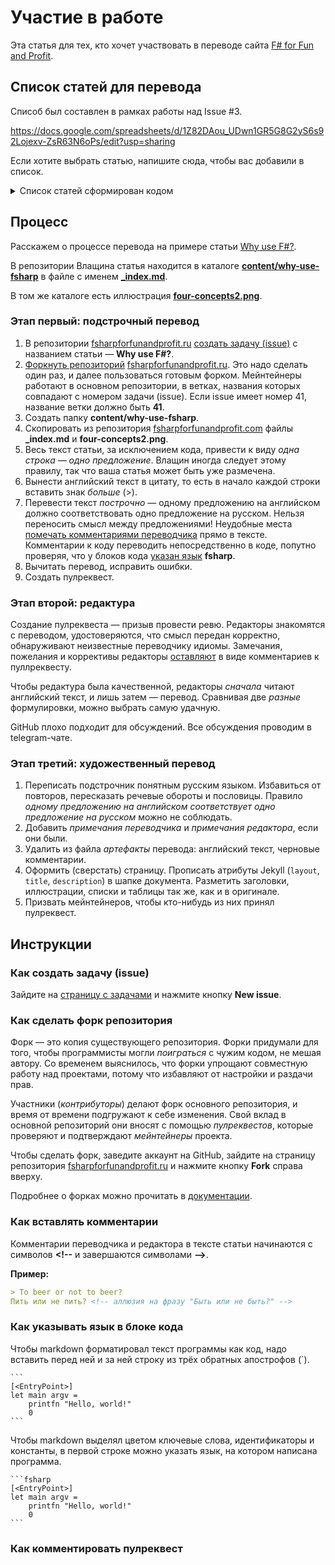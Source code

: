 # Участие в работе

Эта статья для тех, кто хочет участвовать в переводе сайта [F# for Fun and Profit](https://fsharpforfunandprofit.com).

## Список статей для перевода

Списоб был составлен в рамках работы над Issue #3.

https://docs.google.com/spreadsheets/d/1Z82DAou_UDwn1GR5G8G2yS6s92Lojexv-ZsR63N6oPs/edit?usp=sharing

Если хотите выбрать статью, напишите сюда, чтобы вас добавили в список.

<details>
 <summary>Список статей сформирован кодом</summary>

```bash
i=1
for f in $(find content -name '*.md' -type f) 
do 
    title=$(grep "title:" $f | awk -F : '{print $2'})
    echo "| $i | [$title](https://github.com/swlaschin/fsharpforfunandprofit.com/blob/master/$f) | $f |"
    i=$((i+1))
done
```
</details>

## Процесс

Расскажем о процессе перевода на примере статьи [Why use F#?](https://fsharpforfunandprofit.com/why-use-fsharp/).

В репозитории Влащина статья находится в каталоге **[content/why-use-fsharp](https://github.com/swlaschin/fsharpforfunandprofit.com/tree/master/content/why-use-fsharp)** в файле с именем **[_index.md](https://github.com/swlaschin/fsharpforfunandprofit.com/blob/master/content/why-use-fsharp/_index.md)**.

В том же каталоге есть иллюстрация **[four-concepts2.png](https://github.com/swlaschin/fsharpforfunandprofit.com/blob/master/content/why-use-fsharp/four-concepts2.png)**.

### Этап первый: подстрочный перевод

1. В репозитории [fsharpforfunandprofit.ru](https://github.com/max-arshinov/fsharpforfunandprofit.ru) [создать задачу (issue)](#как-создать-задачу-issue) с названием статьи — **Why use F#?**.
1. [Форкнуть репозиторий](#как-сделать-форк-репозитория) [fsharpforfunandprofit.ru](https://github.com/max-arshinov/fsharpforfunandprofit.ru). Это надо сделать один раз, и далее пользоваться готовым форком. Мейнтейнеры работают в основном репозитории, в ветках, названия которых совпадают с номером задачи (issue). Если issue имеет номер 41, название ветки должно быть **41**.
1. Создать папку **content/why-use-fsharp**.
1. Скопировать из репозитория [fsharpforfunandprofit.com](https://github.com/swlaschin/fsharpforfunandprofit.com) файлы **_index.md** и **four-concepts2.png**.
1. Весь текст статьи, за исключением кода, привести к виду *одна строка — одно предложение*. Влащин иногда следует этому правилу, так что ваша статья может быть уже размечена.
1. Вынести английский текст в цитату, то есть в начало каждой строки вставить знак *больше* (\>).
1. Перевести текст *построчно* — одному предложению на английском должно соответствовать одно предложение на русском. Нельзя переносить смысл между предложениями! Неудобные места [помечать комментариями переводчика](#как-вставлять-комментарии) прямо в тексте. Комментарии к коду переводить непосредственно в коде, попутно проверяя, что у блоков кода [указан язык](#как-указывать-язык-в-блоке-кода) **fsharp**.
1. Вычитать перевод, исправить ошибки.
1. Создать пулреквест.

### Этап второй: редактура

Создание пулреквеста — призыв провести ревю. Редакторы знакомятся с переводом, удостоверяются, что смысл передан корректно, обнаруживают неизвестные переводчику идиомы. Замечания, пожелания и коррективы редакторы [оставляют](#как-комментировать-пулреквест) в виде комментариев к пуллреквесту. <!-- Кажется, GitHub позволяет править файлы непосредственно в пулреквесте. Надо узнать, так ли это, и, если да, написать, как это делать. -->

Чтобы редактура была качественной, редакторы *сначала* читают английский текст, и лишь затем — перевод. Сравнивая две *разные* формулировки, можно выбрать самую удачную.

GitHub плохо подходит для обсуждений. Все обсуждения проводим в telegram-чате. <!-- Нужна ссылка! -->

### Этап третий: художественный перевод

<!-- В идеальном мире, художественный перевод по подстрочнику делают авторы, хорошо владеющие русским слогом. -->

1. Переписать подстрочник понятным русским языком. Избавиться от повторов, пересказать речевые обороты и пословицы. Правило *одному предложению на английском соответствует одно предложение на русском* можно не соблюдать.
1. Добавить *примечания переводчика* и *примечания редактора*, если они были.
1. Удалить из файла *артефакты* перевода: английский текст, черновые комментарии.
1. Оформить (сверстать) страницу. Прописать атрибуты Jekyll (`layout`, `title`, `description`) в шапке документа. Разметить заголовки, иллюстрации, списки и таблицы так же, как и в оригинале.
1. Призвать мейнтейнеров, чтобы кто-нибудь из них принял пулреквест.

## Инструкции

### Как создать задачу (issue)

Зайдите на [страницу с задачами](https://github.com/max-arshinov/fsharpforfunandprofit.ru/issues) и нажмите кнопку **New issue**.

### Как сделать форк репозитория

Форк — это копия существующего репозитория. Форки придумали для того, чтобы программисты могли *поиграться* с чужим кодом, не мешая автору. Со временем выяснилось, что форки упрощают совместную работу над проектами, потому что избавляют от настройки и раздачи прав.

Участники (*контрибуторы*) делают форк основного репозитория, и время от времени подгружают к себе изменения. Свой вклад в основной репозиторий они вносят с помощью *пулреквестов*, которые проверяют и подтверждают *мейнтейнеры* проекта.

Чтобы сделать форк, заведите аккаунт на GitHub, зайдите на страницу репозитория [fsharpforfunandprofit.ru](https://github.com/max-arshinov/fsharpforfunandprofit.ru) и нажмите кнопку **Fork** справа вверху.

Подробнее о форках можно прочитать в [документации](https://docs.github.com/en/get-started/quickstart/fork-a-repo).

### Как вставлять комментарии

Комментарии переводчика и редактора в тексте статьи начинаются с символов **&lt;!--** и завершаются символами **--&gt;**.

**Пример:**

```markdown
> To beer or not to beer?
Пить или не пить? <!-- аллюзия на фразу "Быть или не быть?" -->
```

### Как указывать язык в блоке кода

Чтобы markdown форматировал текст программы как код, надо вставить перед ней и за ней строку из трёх обратных апострофов (\`).

    ```
    [<EntryPoint>]
    let main argv =
        printfn "Hello, world!"
        0
    ```

Чтобы markdown выделял цветом ключевые слова, идентификаторы и константы, в первой строке можно указать язык, на котором написана программа.

    ```fsharp
    [<EntryPoint>]
    let main argv =
        printfn "Hello, world!"
        0
    ```

### Как комментировать пулреквест

